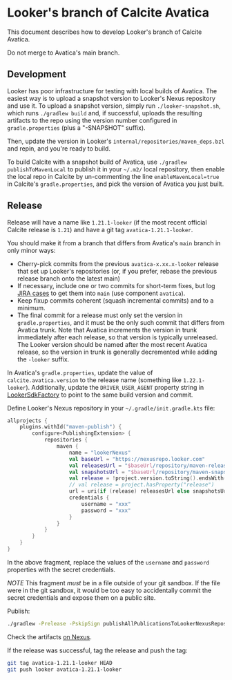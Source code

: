 <!--
{% comment %}
Licensed to the Apache Software Foundation (ASF) under one or more
contributor license agreements.  See the NOTICE file distributed with
this work for additional information regarding copyright ownership.
The ASF licenses this file to you under the Apache License, Version 2.0
(the "License"); you may not use this file except in compliance with
the License.  You may obtain a copy of the License at
http://www.apache.org/licenses/LICENSE-2.0
Unless required by applicable law or agreed to in writing, software
distributed under the License is distributed on an "AS IS" BASIS,
WITHOUT WARRANTIES OR CONDITIONS OF ANY KIND, either express or implied.
See the License for the specific language governing permissions and
limitations under the License.
{% endcomment %}
-->
# Looker's branch of Calcite Avatica

This document describes how to develop Looker's branch of Calcite Avatica.

Do not merge to Avatica's main branch.

## Development

Looker has poor infrastructure for testing with local builds of Avatica.
The easiest way is to upload a snapshot version to Looker's Nexus repository and use it.
To upload a snapshot version, simply run `./looker-snapshot.sh`,
which runs `./gradlew build` and,
if successful, uploads the resulting artifacts to the repo
using the version number configured in `gradle.properties` (plus a "-SNAPSHOT" suffix).

Then, update the version in Looker's `internal/repositories/maven_deps.bzl` and repin,
and you're ready to build.

To build Calcite with a snapshot build of Avatica, use `./gradlew publishToMavenLocal`
to publish it in your `~/.m2/` local repository,
then enable the local repo in Calcite by un-commenting the line `enableMavenLocal=true`
in Calcite's `gradle.properties`, and pick the version of Avatica you just built.

## Release

Release will have a name like `1.21.1-looker` (if the most
recent official Calcite release is `1.21`) and have a git tag
`avatica-1.21.1-looker`.

You should make it from a branch that differs from Avatica's
`main` branch in only minor ways:
* Cherry-pick commits from the previous `avatica-x.xx.x-looker`
  release that set up Looker's repositories (or, if you prefer,
  rebase the previous release branch onto the latest main)
* If necessary, include one or two commits for short-term fixes, but
  log [JIRA cases](https://issues.apache.org/jira/browse/CALCITE) to
  get them into `main` (use component `avatica`).
* Keep fixup commits coherent (squash incremental commits)
  and to a minimum.
* The final commit for a release must only set the version
  in `gradle.properties`, and it must be the only such commit
  that differs from Avatica trunk. Note that Avatica increments
  the version in trunk immediately after each release, so
  that version is typically unreleased. The Looker version
  should be named after the most recent Avatica release,
  so the version in trunk is generally decremented
  while adding the `-looker` suffix.

In Avatica's `gradle.properties`, update the value of
`calcite.avatica.version` to the release name (something like
`1.22.1-looker`). Additionally, update the `DRIVER_USER_AGENT` property string
in [LookerSdkFactory](core/src/main/java/org/apache/calcite/avatica/remote/looker/LookerSdkFactory.java)
to point to the same build version and commit.

Define Looker's Nexus repository in your `~/.gradle/init.gradle.kts`
file:

```kotlin
allprojects {
    plugins.withId("maven-publish") {
        configure<PublishingExtension> {
            repositories {
                maven {
                    name = "lookerNexus"
                    val baseUrl = "https://nexusrepo.looker.com"
                    val releasesUrl = "$baseUrl/repository/maven-releases"
                    val snapshotsUrl = "$baseUrl/repository/maven-snapshots"
                    val release = !project.version.toString().endsWith("-SNAPSHOT")
                    // val release = project.hasProperty("release")
                    url = uri(if (release) releasesUrl else snapshotsUrl)
                    credentials {
                        username = "xxx"
                        password = "xxx"
                    }
                }
            }
        }
    }
}
```

In the above fragment, replace the values of the `username` and
`password` properties with the secret credentials.

*NOTE* This fragment *must* be in a file outside of your git sandbox.
If the file were in the git sandbox, it would be too easy to
accidentally commit the secret credentials and expose them on a
public site.

Publish:
```sh
./gradlew -Prelease -PskipSign publishAllPublicationsToLookerNexusRepository
```

Check the artifacts
[on Nexus](https://nexusproxy.looker.com/#browse/search=keyword%3Dorg.apache.calcite.avatica).

If the release was successful, tag the release and push the tag:
```sh
git tag avatica-1.21.1-looker HEAD
git push looker avatica-1.21.1-looker
```
